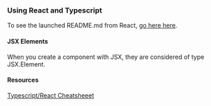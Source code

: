 ### Using React and Typescript
To see the launched README.md from React, [go here here](./REACT_README.md). 

#### JSX Elements
When you create a component with JSX, they are considered of type JSX.Element. 

#### Resources 
[Typescript/React Cheatsheeet](https://github.com/typescript-cheatsheets/react#reacttypescript-cheatsheet)